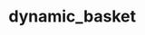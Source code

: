 # dynamic_basket

<div class="dynamic_basket js-dynamic_basket">
</div>


<script type="text/template" data-template-id="dynamic_basket">
  <div class="dynamic_basket-header">
    ваши покупки
  </div>
  <form action="/cart_items" method="post" data-cart-form data-reload-on-coupon="false">
    <input type="hidden" name="_method" value="put">
    <input type="hidden" name="make_order" value="">

  <div class="dynamic_basket-list">
    <% if(order_lines.length == 0){ %>
      <div class="dynamic_basket-empty text-center">
        Корзина пуста
      </div>
    <% } %>
    <% _.forEach(order_lines, function (value){  %>
      <div class="dynamic_item" data-item-id="<%= value.id %>" data-product-id="<%= value.product_id %>">
        <div class="row">
          <div class="cell-4">
            <a href="" class="dynamic_item-image">
              <span class="image-container is-square">
                <img src="<%= value.first_image.medium_url %>">
              </span>
            </a>
          </div>
          <div class="cell-6">
            <div class="dynamic_item-title">
              <%= value.title  %>
            </div>
            <div class="dynamic_item-quantity">
              <span data-cart-item-price><%= Shop.money.format(value.sale_price) %></span>
            </div>

            <div data-quantity class="quantity is-basket">
              <div class="quantity-controls">
                <button data-quantity-change="-1" class="quantity-control bttn-count" type="button">
                  -
                </button>

                <input class="quantity-input" type="text" name="cart[quantity][<%= value.id %>]" value="<%= value.quantity %>" />

                <button data-quantity-change="1" class="quantity-control bttn-count" type="button">
                  +
                </button>
              </div>
            </div>
          </div>
          <div class="cell-2 text-right">
            <button class="dynamic_item-del" data-item-delete="<%= value.id %>">
              &times;
            </button>
          </div>
        </div>
      </div>
    <% }) %>

  </div>

  <% if(order_lines.length > 0){ %>
  <div class="dynamic_basket-total row flex-middle">
    <div class="cell-6 row flex-center">
      итого
    </div>
    <div class="cell-6 row flex-center" data-cart-total-price>
      <%= Shop.money.format(total_price) %>
    </div>
  </div>

  <input type="submit" value="оформить покупки" data-cart-submit class="dynamic_basket-submit bttn-prim">
  <% } %>
  </form>
</script>
